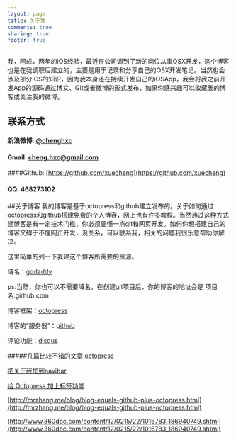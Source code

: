 ```yaml
---
layout: page
title: 关于我
comments: true
sharing: true
footer: true
---
```

我，阿成，两年的iOS经验，最近在公司调到了新的岗位从事OSX开发，这个博客也是在我调职后建立的，主要是用于记录和分享自己的OSX开发笔记。当然也会涉及部分iOS的知识，因为我本身还在持续开发自己的iOSApp，我会将我之前开发App的源码通过博文、Git或者微博的形式发布，如果你感兴趣可以收藏我的博客或关注我的微博。

## 联系方式
#### 新浪微博: [@chenghxc](http://weibo.com/hxccheng)
#### Gmail: <cheng.hxc@gmail.com>
####Github: [https://github.com/xuecheng](https://github.com/xuecheng)
#### QQ: 468273102

##关于博客
我的博客是基于octopress和github建立发布的。关于如何通过octopress和github搭建免费的个人博客，网上也有许多教程。当然通过这种方式建博客是有一定技术门槛，你必须要懂一点git和网页开发。如何你想搭建自己的博客又碍于不懂网页开发，没关系，可以联系我，相关的问题我很乐意帮助你解决。

这里简单的列一下我建这个博客所需要的资源。

域名：[godaddy](http://www.godaddy.com/)

ps:当然，你也可以不需要域名，在创建git项目后，你的博客的地址会是 项目名.girhub.com

博客框架：[octopress](http://octopress.org/)

博客的“服务器”：[github](https://github.com/)

评论功能：[disqus](http://disqus.com/)

#####几篇比较不错的文章
[octopress](http://codemacro.com/tags/octopress/)

[把关于我加到navibar](http://www.360doc.com/content/12/0216/21/1016783_187205130.shtml)

[给 Octopress 加上标签功能](http://log4d.com/2012/05/tag-cloud/)

[http://mrzhang.me/blog/blog-equals-github-plus-octopress.html](http://mrzhang.me/blog/blog-equals-github-plus-octopress.html)

[http://www.360doc.com/content/12/0215/22/1016783_186940749.shtml](http://www.360doc.com/content/12/0215/22/1016783_186940749.shtml)


